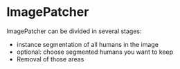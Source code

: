 # ImagePatcher

ImagePatcher can be divided in several stages:
 - instance segmentation of all humans in the image
 - optional: choose segmented humans you want to keep
 - Removal of those areas
